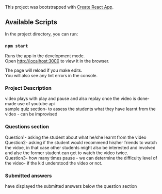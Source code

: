 This project was bootstrapped with [Create React App](https://github.com/facebook/create-react-app).

## Available Scripts

In the project directory, you can run:

### `npm start`

Runs the app in the development mode.<br />
Open [http://localhost:3000](http://localhost:3000) to view it in the browser.

The page will reload if you make edits.<br />
You will also see any lint errors in the console.

### Project Description
 video plays with play and pause and also replay once the video is done- made use of youtube api <br />
 sample quiz section- to assess the students what they have learnt from the video - can be improvised<br />
 ### Questions section<br />
  Question1- asking the student about what he/she learnt from the video<br />
  Question2- asking if the student would recommend his/her friends to watch the vidoe, in that case other students might also be interested and involved and alse the former student can get to watch the video twice. <br />
  Question3- how many times pause - we can determine the difficulty level of the video- if the kid understood the video or not. <br />

### Submitted answers
have displayed the submitted answers below the question section

  
